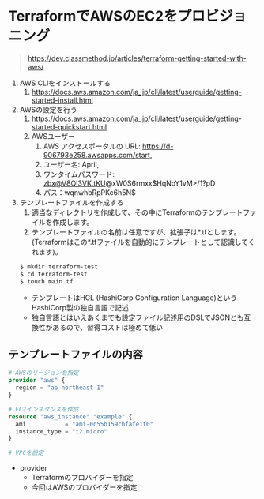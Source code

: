 # TerraformでAWSのEC2をプロビジョニング
>https://dev.classmethod.jp/articles/terraform-getting-started-with-aws/
1. AWS CLIをインストールする
   1. https://docs.aws.amazon.com/ja_jp/cli/latest/userguide/getting-started-install.html
2. AWSの設定を行う
   1. https://docs.aws.amazon.com/ja_jp/cli/latest/userguide/getting-started-quickstart.html
   2. AWSユーザー
      1. AWS アクセスポータルの URL: https://d-906793e258.awsapps.com/start, 
      2. ユーザー名: April, 
      3. ワンタイムパスワード: zbx@V8QI3VK.tKU@xW0S6rmxx$HqNoY1vM>/1?pD
      4. パス：wqnwhbRpPKc6h5N$
3. テンプレートファイルを作成する
    1. 適当なディレクトリを作成して、その中にTerraformのテンプレートファイルを作成します。
    2. テンプレートファイルの名前は任意ですが、拡張子は*.tfとします。(Terraformはこの*.tfファイルを自動的にテンプレートとして認識してくれます)。
    ```bash
    $ mkdir terraform-test
    $ cd terraform-test
    $ touch main.tf
    ```
   - テンプレートはHCL (HashiCorp Configuration Language)というHashiCorp製の独自言語で記述
   - 独自言語とはいえあくまでも設定ファイル記述用のDSLでJSONとも互換性があるので、習得コストは極めて低い
## テンプレートファイルの内容
```terraform
# AWSのリージョンを指定
provider "aws" {
  region = "ap-northeast-1"
}

# EC2インスタンスを作成
resource "aws_instance" "example" {
  ami           = "ami-0c55b159cbfafe1f0"
  instance_type = "t2.micro"
}

# VPCを設定

```
- provider
  - Terraformのプロバイダーを指定
  - 今回はAWSのプロバイダーを指定





